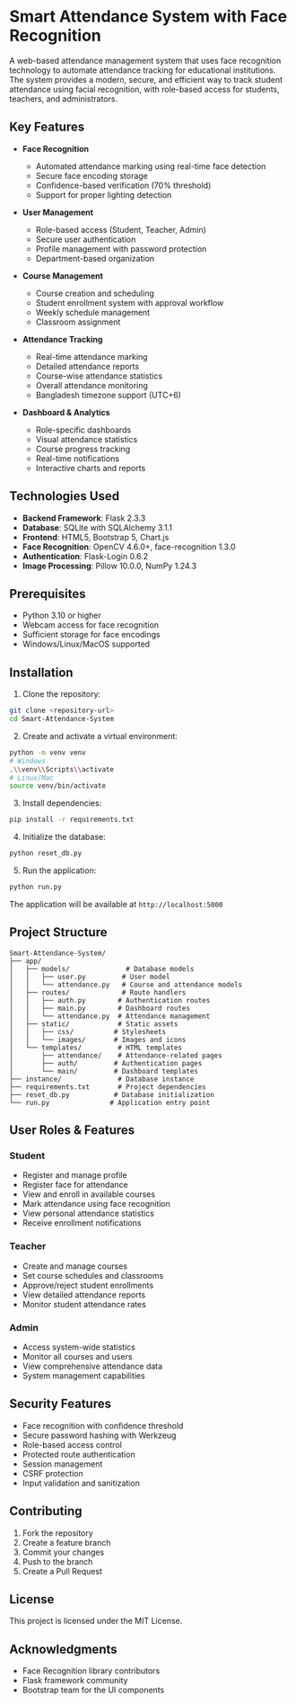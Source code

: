 # Smart Attendance System with Face Recognition

A web-based attendance management system that uses face recognition technology to automate attendance tracking for educational institutions. The system provides a modern, secure, and efficient way to track student attendance using facial recognition, with role-based access for students, teachers, and administrators.

## Key Features

- **Face Recognition**
  - Automated attendance marking using real-time face detection
  - Secure face encoding storage
  - Confidence-based verification (70% threshold)
  - Support for proper lighting detection

- **User Management**
  - Role-based access (Student, Teacher, Admin)
  - Secure user authentication
  - Profile management with password protection
  - Department-based organization

- **Course Management**
  - Course creation and scheduling
  - Student enrollment system with approval workflow
  - Weekly schedule management
  - Classroom assignment

- **Attendance Tracking**
  - Real-time attendance marking
  - Detailed attendance reports
  - Course-wise attendance statistics
  - Overall attendance monitoring
  - Bangladesh timezone support (UTC+6)

- **Dashboard & Analytics**
  - Role-specific dashboards
  - Visual attendance statistics
  - Course progress tracking
  - Real-time notifications
  - Interactive charts and reports

## Technologies Used

- **Backend Framework**: Flask 2.3.3
- **Database**: SQLite with SQLAlchemy 3.1.1
- **Frontend**: HTML5, Bootstrap 5, Chart.js
- **Face Recognition**: OpenCV 4.6.0+, face-recognition 1.3.0
- **Authentication**: Flask-Login 0.6.2
- **Image Processing**: Pillow 10.0.0, NumPy 1.24.3

## Prerequisites

- Python 3.10 or higher
- Webcam access for face recognition
- Sufficient storage for face encodings
- Windows/Linux/MacOS supported

## Installation

1. Clone the repository:
```bash
git clone <repository-url>
cd Smart-Attendance-System
```

2. Create and activate a virtual environment:
```bash
python -m venv venv
# Windows
.\\venv\\Scripts\\activate
# Linux/Mac
source venv/bin/activate
```

3. Install dependencies:
```bash
pip install -r requirements.txt
```

4. Initialize the database:
```bash
python reset_db.py
```

5. Run the application:
```bash
python run.py
```

The application will be available at `http://localhost:5000`

## Project Structure

```
Smart-Attendance-System/
├── app/
│   ├── models/              # Database models
│   │   ├── user.py         # User model
│   │   └── attendance.py   # Course and attendance models
│   ├── routes/             # Route handlers
│   │   ├── auth.py        # Authentication routes
│   │   ├── main.py        # Dashboard routes
│   │   └── attendance.py  # Attendance management
│   ├── static/            # Static assets
│   │   ├── css/          # Stylesheets
│   │   └── images/       # Images and icons
│   └── templates/         # HTML templates
│       ├── attendance/    # Attendance-related pages
│       ├── auth/         # Authentication pages
│       └── main/         # Dashboard templates
├── instance/              # Database instance
├── requirements.txt       # Project dependencies
├── reset_db.py           # Database initialization
└── run.py               # Application entry point
```

## User Roles & Features

### Student
- Register and manage profile
- Register face for attendance
- View and enroll in available courses
- Mark attendance using face recognition
- View personal attendance statistics
- Receive enrollment notifications

### Teacher
- Create and manage courses
- Set course schedules and classrooms
- Approve/reject student enrollments
- View detailed attendance reports
- Monitor student attendance rates

### Admin
- Access system-wide statistics
- Monitor all courses and users
- View comprehensive attendance data
- System management capabilities

## Security Features

- Face recognition with confidence threshold
- Secure password hashing with Werkzeug
- Role-based access control
- Protected route authentication
- Session management
- CSRF protection
- Input validation and sanitization

## Contributing

1. Fork the repository
2. Create a feature branch
3. Commit your changes
4. Push to the branch
5. Create a Pull Request

## License

This project is licensed under the MIT License.

## Acknowledgments

- Face Recognition library contributors
- Flask framework community
- Bootstrap team for the UI components